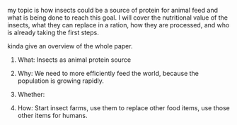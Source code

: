 
my topic is how insects could be a source of protein for animal feed and what is being done to reach this goal. I will cover the nutritional value of the insects, what they can replace in a ration, how they are processed, and who is already taking the first steps.


kinda give an overview of the whole paper.
  1. What: Insects as animal protein source
  
  2. Why: We need to more efficiently feed the world, because the population is growing rapidly.
  
  3. Whether:
  
  4. How: Start insect farms, use them to replace other food items, use those other items for humans. 
